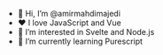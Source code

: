 - 👋 Hi, I’m @amirmahdimajedi
- ❤ I love JavaScript and Vue
- 👀 I’m interested in Svelte and Node.js
- 🌱 I’m currently learning Purescript

<!---
amirmehdimajedi/amirmehdimajedi is a ✨ special ✨ repository because its `README.md` (this file) appears on your GitHub profile.
You can click the Preview link to take a look at your changes.
--->
